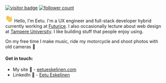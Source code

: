[![visitor badge](https://visitor-badge.laobi.icu/badge?page_id=Eppu.Eppu&title=Visitors&right_color=black)](https://github.com/eppu) [![follower count](https://img.shields.io/github/followers/Eppu?style=social)](https://github.com/Eppu?tab=followers)

<img src="https://raw.githubusercontent.com/Eppu/Eppu/master/gifs/hi.gif" width="24px" height="24px"> Hello, I'm Eetu. I'm a UX engineer and full-stack developer hybrid currently working at [Futurice](https://futurice.com/). I also occasionally lecture about web design at [Tampere University](https://www.tuni.fi/en). I like building stuff that people enjoy using.

On my free time I make music, ride my motorcycle and shoot photos with old cameras 📸

#### Get in touch:

- My site 🍕 - [eetueskelinen.com](https://eetueskelinen.com)
- LinkedIn 🤖 - [Eetu Eskelinen](https://www.linkedin.com/in/eetueskelinen/)
